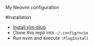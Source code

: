 My Neovim configuration

#Installation

- [Install vim-plug](https://github.com/junegunn/vim-plug#installation)
- Clone this repo into `~/.config/nvim`
- Run nvim and execute `:PlugInstall`
